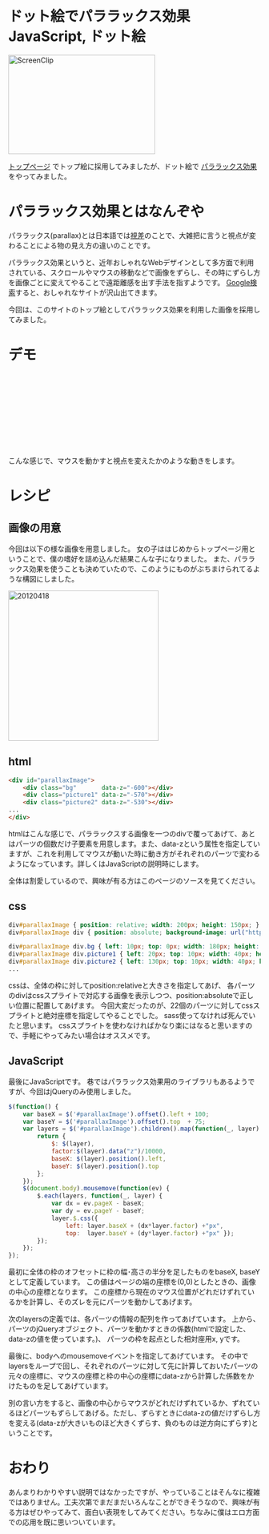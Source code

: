 ドット絵でパララックス効果
JavaScript, ドット絵
=====
<a href="http://manaten.net/wp-content/uploads/2013/05/ScreenClip.png"><img src="http://manaten.net/wp-content/uploads/2013/05/ScreenClip.png" alt="ScreenClip" width="293" height="198" class="aligncenter size-full wp-image-428" /></a>

[トップページ](http://manaten.net/) でトップ絵に採用してみましたが、ドット絵で [パララックス効果](https://www.google.co.jp/search?q=%E3%83%91%E3%83%A9%E3%83%A9%E3%83%83%E3%82%AF%E3%82%B9%E5%8A%B9%E6%9E%9C) をやってみました。

<!-- more -->
# パララックス効果とはなんぞや
パララックス(parallax)とは日本語では[視差](http://ja.wikipedia.org/wiki/%E8%A6%96%E5%B7%AE)のことで、大雑把に言うと視点が変わることによる物の見え方の違いのことです。


パララックス効果というと、近年おしゃれなWebデザインとして多方面で利用されている、スクロールやマウスの移動などで画像をずらし、その時にずらし方を画像ごとに変えてやることで遠距離感を出す手法を指すようです。
[Google検索](https://www.google.co.jp/search?q=%E3%83%91%E3%83%A9%E3%83%A9%E3%83%83%E3%82%AF%E3%82%B9%E5%8A%B9%E6%9E%9C)すると、おしゃれなサイトが沢山出てきます。

今回は、このサイトのトップ絵としてパララックス効果を利用した画像を採用してみました。

# デモ
<div>
<style>
<!--
div#parallaxImage { position: relative; width: 200px; height: 150px; }
div#parallaxImage div { position: absolute; background-image: url("http://manaten.net/wp-content/uploads/2013/05/20120418.gif"); display: block; overflow: hidden; }
div#parallaxImage div.bg { left: 10px; top: 0px; width: 180px; height: 150px; background-position: 0px 0px; z-index: 1; }
div#parallaxImage div.picture1 { left: 20px; top: 10px; width: 40px; height: 40px; background-position: -180px 0px; z-index: 2; }
div#parallaxImage div.picture2 { left: 130px; top: 10px; width: 40px; height: 30px; background-position: -180px -40px; z-index: 3; }
div#parallaxImage div.chair1 { left: 40px; top: 60px; width: 30px; height: 50px; background-position: -180px -70px; z-index: 4; }
div#parallaxImage div.chair2 { left: 90px; top: 60px; width: 30px; height: 40px; background-position: -210px -70px; z-index: 5; }
div#parallaxImage div.chair3 { left: 140px; top: 60px; width: 40px; height: 50px; background-position: -220px 0px; z-index: 6; }
div#parallaxImage div.table1 { left: 10px; top: 80px; width: 40px; height: 40px; background-position: -240px -170px; z-index: 7; }
div#parallaxImage div.table2 { left: 110px; top: 80px; width: 50px; height: 40px; background-position: -210px -110px; z-index: 8; }
div#parallaxImage div.dish1 { left: 10px; top: 70px; width: 30px; height: 20px; background-position: -240px -150px; z-index: 9; }
div#parallaxImage div.spoon1 { left: 20px; top: 70px; width: 20px; height: 20px; background-position: -240px -270px; z-index: 10; }
div#parallaxImage div.coffee1 { left: 0px; top: 60px; width: 30px; height: 20px; background-position: -240px -250px; z-index: 11; }
div#parallaxImage div.parfait { left: 140px; top: 50px; width: 30px; height: 40px; background-position: -260px 0px; z-index: 12; }
div#parallaxImage div.blackboard { left: 150px; top: 80px; width: 50px; height: 70px; background-position: -250px -40px; z-index: 13; }
div#parallaxImage div.flower { left: 170px; top: 20px; width: 30px; height: 40px; background-position: -240px -210px; z-index: 14; }
div#parallaxImage div.waitress { left: 20px; top: 0px; width: 140px; height: 150px; background-position: 0px -150px; z-index: 15; }
div#parallaxImage div.dish2 { left: 10px; top: 20px; width: 40px; height: 30px; background-position: -140px -150px; z-index: 16; }
div#parallaxImage div.cake { left: 10px; top: 10px; width: 30px; height: 40px; background-position: -140px -260px; z-index: 17; }
div#parallaxImage div.spoon2 { left: 140px; top: 10px; width: 40px; height: 30px; background-position: -180px -190px; z-index: 18; }
div#parallaxImage div.soda { left: 10px; top: 90px; width: 40px; height: 60px; background-position: -140px -180px; z-index: 19; }
div#parallaxImage div.dish3 { left: 120px; top: 100px; width: 50px; height: 40px; background-position: -180px -150px; z-index: 20; }
div#parallaxImage div.milk { left: 120px; top: 80px; width: 30px; height: 20px; background-position: -140px -240px; z-index: 21; }
div#parallaxImage div.coffee2 { left: 130px; top: 90px; width: 60px; height: 40px; background-position: -180px -240px; z-index: 22; }
-->
</style>

<div id="parallaxImage">
	<div class="bg"         data-z="-600"></div>
	<div class="picture1"   data-z="-570"></div>
	<div class="picture2"   data-z="-530"></div>
	<div class="chair1"     data-z="-500"></div>
	<div class="chair2"     data-z="-480"></div>
	<div class="chair3"     data-z="-450"></div>
	<div class="table1"     data-z="-400"></div>
	<div class="table2"     data-z="-350"></div>
	<div class="dish1"      data-z="-300"></div>
	<div class="spoon1"     data-z="-250"></div>
	<div class="coffee1"    data-z="-200"></div>
	<div class="parfait"    data-z="-150"></div>
	<div class="blackboard" data-z="-100"></div>
	<div class="flower"     data-z="-50"></div>
	<div class="waitress"   data-z="100"></div>
	<div class="dish2"      data-z="200"></div>
	<div class="cake"       data-z="300"></div>
	<div class="spoon2"     data-z="350"></div>
	<div class="soda"       data-z="400"></div>
	<div class="dish3"      data-z="420"></div>
	<div class="milk"       data-z="460"></div>
	<div class="coffee2"    data-z="500"></div>
</div>

<script type="text/javascript" src="http://ajax.googleapis.com/ajax/libs/jquery/1.7.2/jquery.min.js"></script>
<script type='text/javascript'>
$(function() {
	var baseX = $('#parallaxImage').offset().left + 100;
	var baseY = $('#parallaxImage').offset().top  + 75;
	var layers = $('#parallaxImage').children().map(function(_, layer) {
		return {
			$: $(layer),
			factor:$(layer).data("z")/10000,
			baseX: $(layer).position().left,
			baseY: $(layer).position().top
		};
	});
	$(document.body).mousemove(function(ev) {
		$.each(layers, function(_, layer) {
			var dx = ev.pageX - baseX;
			var dy = ev.pageY - baseY;
			layer.$.css({
				left: layer.baseX + (dx*layer.factor) +"px",
				top:  layer.baseY + (dy*layer.factor) +"px" });
		});
	});
});
</script>
</div>

こんな感じで、マウスを動かすと視点を変えたかのような動きをします。

# レシピ
## 画像の用意
今回は以下の様な画像を用意しました。
女の子ははじめからトップページ用ということで、僕の嗜好を詰め込んだ結果こんな子になりました。
また、パララックス効果を使うことも決めていたので、このようにものがぶちまけられてるような構図にしました。


<a href="http://manaten.net/wp-content/uploads/2013/05/20120418.gif"><img src="http://manaten.net/wp-content/uploads/2013/05/20120418.gif" alt="20120418" width="300" height="300" class="alignnone size-full wp-image-319" /></a>

## html
```html
<div id="parallaxImage">
	<div class="bg"       data-z="-600"></div>
	<div class="picture1" data-z="-570"></div>
	<div class="picture2" data-z="-530"></div>
...
</div>
```
htmlはこんな感じで、パララックスする画像を一つのdivで覆ってあげて、あとはパーツの個数だけ子要素を用意します。また、data-zという属性を指定していますが、これを利用してマウスが動いた時に動き方がそれぞれのパーツで変わるようになっています。詳しくはJavaScriptの説明時にします。


全体は割愛しているので、興味が有る方はこのページのソースを見てください。

## css
```css
div#parallaxImage { position: relative; width: 200px; height: 150px; }
div#parallaxImage div { position: absolute; background-image: url("http://manaten.net/wp-content/uploads/2013/05/20120418.gif"); display: block; overflow: hidden; }

div#parallaxImage div.bg { left: 10px; top: 0px; width: 180px; height: 150px; background-position: 0px 0px; z-index: 1; }
div#parallaxImage div.picture1 { left: 20px; top: 10px; width: 40px; height: 40px; background-position: -180px 0px; z-index: 2; }
div#parallaxImage div.picture2 { left: 130px; top: 10px; width: 40px; height: 30px; background-position: -180px -40px; z-index: 3; }
...
```
cssは、全体の枠に対してposition:relativeと大きさを指定してあげ、
各パーツのdivはcssスプライトで対応する画像を表示しつつ、position:absoluteで正しい位置に配置してあげます。
今回大変だったのが、22個のパーツに対してcssスプライトと絶対座標を指定してやることでした。
sass使ってなければ死んでいたと思います。
cssスプライトを使わなければかなり楽にはなると思いますので、手軽にやってみたい場合はオススメです。

## JavaScript
最後にJavaScriptです。
巷ではパララックス効果用のライブラリもあるようですが、今回はjQueryのみ使用しました。

```javascript
$(function() {
	var baseX = $('#parallaxImage').offset().left + 100;
	var baseY = $('#parallaxImage').offset().top  + 75;
	var layers = $('#parallaxImage').children().map(function(_, layer) {
		return {
			$: $(layer),
			factor:$(layer).data("z")/10000,
			baseX: $(layer).position().left,
			baseY: $(layer).position().top
		};
	});
	$(document.body).mousemove(function(ev) {
		$.each(layers, function(_, layer) {
			var dx = ev.pageX - baseX;
			var dy = ev.pageY - baseY;
			layer.$.css({
				left: layer.baseX + (dx*layer.factor) +"px",
				top:  layer.baseY + (dy*layer.factor) +"px" });
		});
	});
});
```

最初に全体の枠のオフセットに枠の幅･高さの半分を足したものをbaseX, baseYとして定義しています。
この値はページの端の座標を(0,0)としたときの、画像の中心の座標となります。
この座標から現在のマウス位置がどれだけずれているかを計算し、そのズレを元にパーツを動かしてあげます。


次のlayersの定義では、各パーツの情報の配列を作ってあげています。
上から、パーツのjQueryオブジェクト、パーツを動かすときの係数(htmlで設定した、data-zの値を使っています。)、
パーツの枠を起点とした相対座用x, yです。

最後に、bodyへのmousemoveイベントを指定してあげています。
その中でlayersをループで回し、それぞれのパーツに対して先に計算しておいたパーツの元々の座標に、マウスの座標と枠の中心の座標にdata-zから計算した係数をかけたものを足してあげています。


別の言い方をすると、画像の中心からマウスがどれだけずれているか、ずれているほどパーツもずらしてあげる。ただし、ずらすときにdata-zの値だけずらし方を変える(data-zが大きいものほど大きくずらす、負のものは逆方向にずらす)ということです。

# おわり
あんまりわかりやすい説明ではなかったですが、やっていることはそんなに複雑ではありません。工夫次第でまだまだいろんなことができそうなので、興味が有る方はぜひやってみて、面白い表現をしてみてください。ちなみに僕はエロ方面での応用を既に思いついています。
